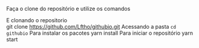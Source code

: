 Faça o clone do repositório e utilize os comandos 

E clonando o repositorio  
 git clone https://github.com/Lftho/githubio.git
Acessando a pasta 
` cd githubio `
Para instalar os pacotes 
 yarn install 
Para iniciar o repositório
yarn start
